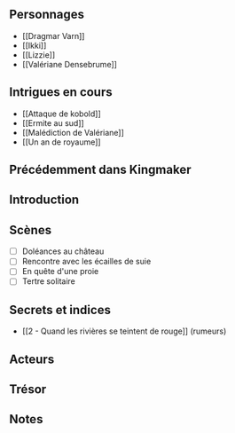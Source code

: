 ## Personnages
- [[Dragmar Varn]]
- [[Ikki]]
- [[Lizzie]]
- [[Valériane Densebrume]]
## Intrigues en cours
- [[Attaque de kobold]]
- [[Ermite au sud]]
- [[Malédiction de Valériane]]
- [[Un an de royaume]]
## Précédemment dans Kingmaker
## Introduction
## Scènes
- [ ] Doléances au château
- [ ] Rencontre avec les écailles de suie
- [ ] En quête d'une proie
- [ ] Tertre solitaire
## Secrets et indices
- [[2 - Quand les rivières se teintent de rouge]] (rumeurs)
## Acteurs
## Trésor
## Notes
